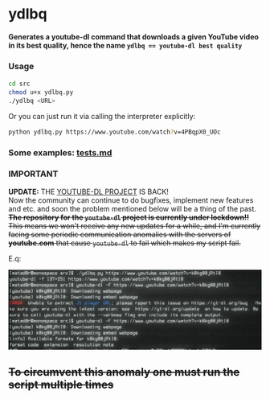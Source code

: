 # ydlbq
#### Generates a **youtube-dl** command that downloads a given YouTube video in its best quality, hence the name `ydlbq == youtube-dl best quality`



### Usage

```bash
cd src
chmod u+x ydlbq.py
./ydlbq <URL>
```    

Or you can just run it via calling the interpreter explicitly:    

```bash
python ydlbq.py https://www.youtube.com/watch?v=4PBqpX0_UOc
```

### Some examples: [tests.md](docs/tests.md)


### __IMPORTANT__   
**UPDATE:** THE [YOUTUBE-DL PROJECT](https://github.com/ytdl-org/youtube-dl) IS BACK!      
Now the community can continue to do bugfixes, implement new features and etc. and soon the problem mentioned below will be a thing of the past.
~~**The repository for the `youtube-dl` project is currently under lockdown!!** This means we won't receive any new updates for a while, and I'm currently facing some periodic communication anomalies with the servers of **youtube.com** that cause `youtube-dl` to fail which makes my script fail.~~


E.q:

![h.png](docs/images/youtube-dl_bug_BE_ADVISED.png)

## ~~**To circumvent this anomaly one must run the script multiple times**~~
